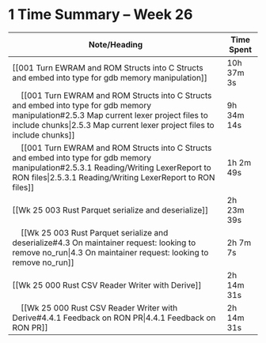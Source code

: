 # 1 Time Summary – Week 26

| Note/Heading | Time Spent |
|--------------|------------|
| [[001 Turn EWRAM and ROM Structs into C Structs and embed into type for gdb memory manipulation]] | 10h 37m 3s |
| &nbsp;&nbsp;&nbsp;&nbsp;[[001 Turn EWRAM and ROM Structs into C Structs and embed into type for gdb memory manipulation#2.5.3 Map current lexer project files to include chunks\|2.5.3 Map current lexer project files to include chunks]] | 9h 34m 14s |
| &nbsp;&nbsp;&nbsp;&nbsp;[[001 Turn EWRAM and ROM Structs into C Structs and embed into type for gdb memory manipulation#2.5.3.1 Reading/Writing LexerReport to RON files\|2.5.3.1 Reading/Writing LexerReport to RON files]] | 1h 2m 49s |
| [[Wk 25 003 Rust Parquet serialize and deserialize]] | 2h 23m 39s |
| &nbsp;&nbsp;&nbsp;&nbsp;[[Wk 25 003 Rust Parquet serialize and deserialize#4.3 On maintainer request: looking to remove no_run\|4.3 On maintainer request: looking to remove no_run]] | 2h 7m 7s |
| [[Wk 25 000 Rust CSV Reader Writer with Derive]] | 2h 14m 31s |
| &nbsp;&nbsp;&nbsp;&nbsp;[[Wk 25 000 Rust CSV Reader Writer with Derive#4.4.1 Feedback on RON PR\|4.4.1 Feedback on RON PR]] | 2h 14m 31s |

